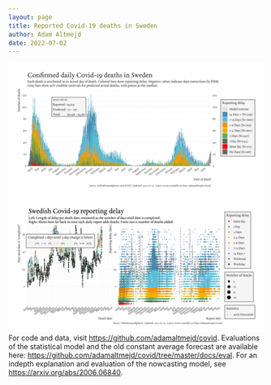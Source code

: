 ```yaml
---
layout: page
title: Reported Covid-19 deaths in Sweden
author: Adam Altmejd
date: 2022-07-02
---
```


![Graph of Swedish Covid-19 deaths with reporting delay.](deaths_lag_sweden_2022-07-02.png "Swedish Covid-19 deaths.")
![Graph of Swedish Covid-19 reporting delay in daily deaths.](lag_trend_sweden_2022-07-02.png "Trend in Swedish Covid-19 mortality reporting delay.")
For code and data, visit <https://github.com/adamaltmejd/covid>.
Evaluations of the statistical model and the old constant average forecast are available here: <https://github.com/adamaltmejd/covid/tree/master/docs/eval>.
For an indepth explanation and evaluation of the nowcasting model, see <https://arxiv.org/abs/2006.06840>.
